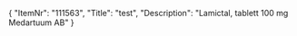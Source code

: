 {
  "ItemNr": "111563",
  "Title": "test",
  "Description": "Lamictal, tablett 100 mg Medartuum AB"
}